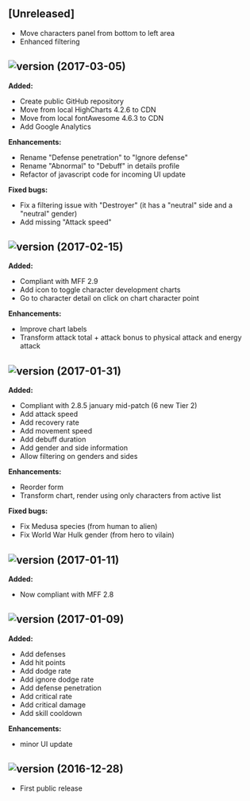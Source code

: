 ## [Unreleased]

- Move characters panel from bottom to left area
- Enhanced filtering

## ![version](https://img.shields.io/badge/version-2.0.0-blue.svg?style=flat) (2017-03-05)

**Added:**

- Create public GitHub repository
- Move from local HighCharts 4.2.6 to CDN
- Move from local fontAwesome 4.6.3 to CDN
- Add Google Analytics

**Enhancements:**

- Rename "Defense penetration" to "Ignore defense"
- Rename "Abnormal" to "Debuff" in details profile
- Refactor of javascript code for incoming UI update

**Fixed bugs:**

- Fix a filtering issue with "Destroyer" (it has a "neutral" side and a "neutral" gender)
- Add missing "Attack speed"


## ![version](https://img.shields.io/badge/version-1.9.0-green.svg?style=flat) (2017-02-15)

**Added:**

- Compliant with MFF 2.9
- Add icon to toggle character development charts
- Go to character detail on click on chart character point

**Enhancements:**

- Improve chart labels
- Transform attack total + attack bonus to physical attack and energy attack


## ![version](https://img.shields.io/badge/version-1.8.0-green.svg?style=flat) (2017-01-31)

**Added:**

- Compliant with 2.8.5 january mid-patch (6 new Tier 2)
- Add attack speed
- Add recovery rate
- Add movement speed
- Add debuff duration
- Add gender and side information
- Allow filtering on genders and sides

**Enhancements:**

- Reorder form
- Transform chart, render using only characters from active list

**Fixed bugs:**

- Fix Medusa species (from human to alien)
- Fix World War Hulk gender (from hero to vilain)


## ![version](https://img.shields.io/badge/version-1.7.1-green.svg?style=flat) (2017-01-11)

**Added:**

- Now compliant with MFF 2.8


## ![version](https://img.shields.io/badge/version-1.7.0-green.svg?style=flat) (2017-01-09)

**Added:**

- Add defenses
- Add hit points
- Add dodge rate
- Add ignore dodge rate
- Add defense penetration
- Add critical rate
- Add critical damage
- Add skill cooldown

**Enhancements:**

- minor UI update


## ![version](https://img.shields.io/badge/version-1.6.0-green.svg?style=flat) (2016-12-28)

- First public release